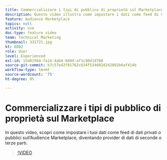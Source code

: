 ```yaml
---
title: Commercializzare i tipi di pubblico di proprietà sul Marketplace
description: Questo video illustra come impostare i dati come feed di dati privati o pubblici sull’Audience Marketplace, diventando provider di dati di seconde o terze parti.
feature: Audience Marketplace
topics: null
activity: use
doc-type: feature video
team: Technical Marketing
thumbnail: 331721.jpg
kt: 6802
role: User
level: Experienced
exl-id: 15a01564-fa14-4ab4-944d-af1c9041d788
source-git-commit: b7c57e42f81762c634f534602d242092b6af414b
workflow-type: tm+mt
source-wordcount: '75'
ht-degree: 0%

---
```


# Commercializzare i tipi di pubblico di proprietà sul Marketplace

In questo video, scopri come impostare i tuoi dati come feed di dati privati o pubblici sull’Audience Marketplace, diventando provider di dati di seconde o terze parti.

>[!VIDEO](https://video.tv.adobe.com/v/3410861/?quality=12&learn=on&captions=ita)
